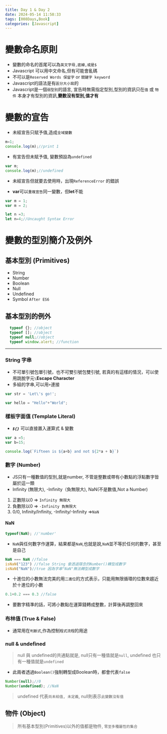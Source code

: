 ```yaml
---
title: Day 1 & Day 2
date: 2024-05-14 11:58:33
tags: [008Days,Book]
categories: [Javascript]
---
```


# 變數命名原則

* 變數的命名的首尾可以為`英文字母,底線,或是$`
* Javascript 可以用中文命名,但有可能會亂碼
* 不可以是`Reserved Words 保留字` or `關鍵字 keyword`
* Javascript的語法是有`區分大小寫`的
* Javascript是一個`弱型別`的語言, 宣告時無需指定型別,型別的資訊只在`值` 或 `物件` 本身才有型別的資訊,**變數沒有型別,值才有**

# 變數的宣告
* 未經宣告只賦予值,造成`全域變數`
```js
m=1;
console.log(m);//print 1
```
* 有宣告但未賦予值, 變數預設為`undefined`
```js
var m;
console.log(m);//undefined
```
* 未經宣告但就要去使用時，出現`ReferenceError` 的錯誤

* **var**可以`重複宣告`同一變數，但**let**不能
```js
var m = 1;
var m = 2;

let n =3;
let n=4;//Uncaught Syntax Error
```
# 變數的型別簡介及例外
## 基本型別 (Primitives)

* String
* Number
* Boolean
* Null
* Undefined
* Symbol `After ES6`

## 基本型別的例外
```js
  typeof {}; //object
  typeof []; //object
  typeof null;//object
  typeof window.alert; //function
```
*************************
### String 字串
* 不可單引號包單引號，也不可雙引號包雙引號, 若真的有這樣的情況，可以使用跳脫字元`\`**Escape Character**
* 多組的字串,可以用`+`連接

```js
var str = 'Let\'s go!';

var hello = "Hello"+"World";
```
### 樣板字面值 (Template Literal)
* ***`${}`*** 可以直接置入運算式 & 變數

```js
var a =5;
var b=15;

console.log(`Fifteen is ${a+b} and not ${2*a + b}`)
```
### 數字 (Number)
* JS只有一種數值的型別,就是number, 不管是整數或帶有小數點的浮點數字皆屬於這一類
* Infinity (無限大), -Infinity（負無限大), NaN(不是數值,Not a Number)
1. 正數除以0 => `Infinity 無限大`
2. 負數除以0 => `-Infinity 負無限大`
3. 0/0, Infinity/Infinity, -Infinity/-Infinity =>`NaN`

#### NaN 
```js
typeof(NaN); //'number'
```
* `NaN`與任何數字作運算，結果都是`NaN`,也就是說,`NaN`並不等於任何的數字，甚至是自己
```js
NaN === NaN //false
isNaN("123") //false String 會透過隱含的Number()轉型成數字
isNaN("NaN")//true 因為字串"NaN"無法轉型成數字
```
* 十進位的小數無法完美的用`二進位`的方式表示，只能用無限循環的位數來趨近於十進位的小數
```js
0.1+0.2 === 0.3 //false
```
* 要數字精準的話，可將小數點在運算錢轉成整數，計算後再調整回來

### 布林值 (True & False)
* 通常用在`判斷式`,作為控制`程式流程`的用途

### null & undefined
> null 與 undefined的共通點就是, null只有一種值就是`null`, undefined 也只有一種值就是`undefined`
* 此兩者透過`Boolean()`強制轉型成Boolean時，都會代表`false`
```js
Number(null);//0
Number(undefined); //NaN
```
>undefined 代表`尚未給值, 未定義`, null則表示`此變數沒有值`

## 物件 (Object)
>所有基本型別(Primitives)以外的值都是物件, `零至多種屬性的集合`

